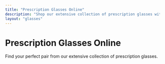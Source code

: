 ```yaml
---
title: "Prescription Glasses Online"
description: "Shop our extensive collection of prescription glasses with unbeatable prices and quality service."
layout: "glasses"
---
```


# Prescription Glasses Online

Find your perfect pair from our extensive collection of prescription glasses.
